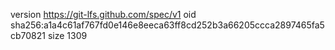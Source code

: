 version https://git-lfs.github.com/spec/v1
oid sha256:a1a4c61af767fd0e146e8eeca63ff8cd252b3a66205ccca2897465fa5cb70821
size 1309

